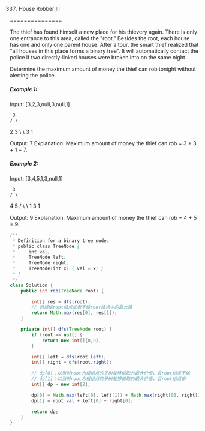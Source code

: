 337. House Robber III

===============

The thief has found himself a new place for his thievery again. There is only one entrance to this area, called the "root." Besides the root, each house has one and only one parent house. After a tour, the smart thief realized that "all houses in this place forms a binary tree". It will automatically contact the police if two directly-linked houses were broken into on the same night.

Determine the maximum amount of money the thief can rob tonight without alerting the police.

##### Example 1:

Input: [3,2,3,null,3,null,1]

     3
    / \
   2   3
    \   \ 
     3   1

Output: 7 
Explanation: Maximum amount of money the thief can rob = 3 + 3 + 1 = 7.

##### Example 2:

Input: [3,4,5,1,3,null,1]

     3
    / \
   4   5
  / \   \ 
 1   3   1

Output: 9
Explanation: Maximum amount of money the thief can rob = 4 + 5 = 9.

```java
/**
 * Definition for a binary tree node.
 * public class TreeNode {
 *     int val;
 *     TreeNode left;
 *     TreeNode right;
 *     TreeNode(int x) { val = x; }
 * }
 */
class Solution {
    public int rob(TreeNode root) {

        int[] res = dfs(root);
        // 选择偷root结点或者不偷root结点中的最大值
        return Math.max(res[0], res[1]);
    }

    private int[] dfs(TreeNode root) {
        if (root == null) {
            return new int[]{0,0};
        }

        int[] left = dfs(root.left);
        int[] right = dfs(root.right);

        // dp[0]：以当前root为根结点的子树能够偷取的最大价值，且root结点不偷
        // dp[1]：以当前root为根结点的子树能够偷取的最大价值，且root结点偷
        int[] dp = new int[2];

        dp[0] = Math.max(left[0], left[1]) + Math.max(right[0], right[1]);
        dp[1] = root.val + left[0] + right[0];

        return dp;
    }
}
```

